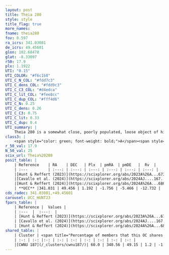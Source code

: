 ```yaml
---
layout: post
title: Theia 280
style: style
title_flag: true
more_names: 
fname: theia280
fov: 0.597
ra_icrs: 341.03081
de_icrs: 49.45601
glon: 102.68478
glat: -8.33097
r50: 17.9
plx: 1.1922
UTI: "0.15"
UTI_COLOR: "#f6c1b8"
UTI_C_N_COL: "#fdd7c3"
UTI_C_dens_COL: "#fdd9c3"
UTI_C_C3_COL: "#d4edca"
UTI_C_lit_COL: "#fee8cc"
UTI_C_dup_COL: "#fff4d6"
UTI_C_N: 0.25
UTI_C_dens: 0.26
UTI_C_C3: 0.75
UTI_C_lit: 0.33
UTI_C_dup: 0.4
UTI_summary: |
    Theia 280 is a somewhat close, poorly populated, loose object of high C3 quality. It was recently reported in the literature.<br><br><span style="color: #99180f; font-weight: bold;">Warning: </span>This is possibly a duplicated object, which shares a significant percentage of members with at least one previously reported entry.
class3: |
    <span style="color: green; font-weight: bold;">A</span><span style="color: #FFC300; font-weight: bold;">B</span>
r_50_val: 17.9
N_50_val: 25
scix_url: Theia%20280
posit_table: |
    | Reference    | RA    | DEC   | Plx  | pmRA  | pmDE   |  Rv  |
    | :---         | :---: | :---: | :---: | :---: | :---: | :---: |
    |[Hunt & Reffert (2023)](https://scixplorer.org/abs/2023A%26A...673A.114H) | 340.739 | 49.347 | 1.199 | -1.66 | -5.312 | -13.927 |
    |[Cavallo et al. (2024)](https://scixplorer.org/abs/2024AJ....167...12C) | 342.431 | 50.008 | 1.198 | -- | -- | -- |
    |[Hunt & Reffert (2024)](https://scixplorer.org/abs/2024A%26A...686A..42H) | 340.739 | 49.347 | 1.199 | -1.66 | -5.312 | -13.927 |
    | **UCC** |341.031 | 49.456 | 1.192 | -1.756 | -5.466 | -12.732 | 
cds_radec: 341.03081,+49.45601
carousel: UCC_HUNT23
fpars_table: |
    | Reference |  Values |
    | :---  |  :---:  |
    | [Hunt & Reffert (2023)](https://scixplorer.org/abs/2023A%26A...673A.114H) | `AV50=0.257, diffAV50=0.677, MOD50=9.502, logAge50=8.205` |
    | [Cavallo et al. (2024)](https://scixplorer.org/abs/2024AJ....167...12C) | `AV50=0.43, dMod50=9.6, logAge50=8.28, [Fe/H]50=0.54` |
    | [Hunt & Reffert (2024)](https://scixplorer.org/abs/2024A%26A...686A..42H) | `MassJ=45.4751` |
shared_table: |
    | Cluster | <span title="Percentage of members that this OC shares with the ones listed">%</span>   | RA   | DEC   | Plx   | pmRA  | pmDE  | Rv | UTI |
    | :-: | :-: |:-: | :-: | :-: | :-: | :-: | :-: | :-: |
    |[CWNU 187](/_clusters/cwnu187/)| 60.0 | 340.56 | 49.15 | 1.2 | -1.82 | -5.57 | -14.41 |0.12 |
---
```

